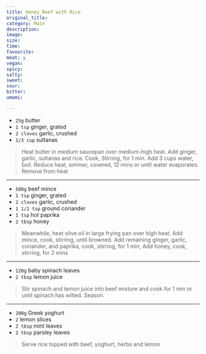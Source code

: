 ```yaml
---
title: Honey Beef with Rice
original_title:
category: Main
description:
image:
size:
time:
favourite:
meat: y
vegan:
spicy:
salty:
sweet:
sour:
bitter:
umami:

---
```


* `25g` butter
* `1 tsp` ginger, grated
* `2 cloves` garlic, crushed
* `1/3 cup` sultanas

>Heat butter in medium saucepan over medium-high heat. Add ginger, garlic, sultanas and rice. Cook, Stirring, for 1 min. Add 3 cups water, boil. Reduce heat, simmer, covered, 12 mins or until water evaporates. Remove from heat

---

* `500g` beef mince
* `1 tsp` ginger, grated
* `2 cloves` garlic, crushed
* `1 1/2 tsp` ground coriander
* `1 tsp` hot paprika
* `2 tbsp` honey

>Meanwhile, heat olive oil in large frying pan over high heat. Add mince, cook, stirring, until browned. Add remaining ginger, garlic, coriander, and paprika, cook, stirring, for 1 min, Add honey, cook, stirring, for 2 mins

---

* `120g` baby spinach leaves
* `2 tbsp` lemon juice

>Stir spinach and lemon juice into beef mixture and cook for 1 min or until spinach has wilted. Season.

---

* `200g` Greek yoghurt
* `2` lemon slices
* `2 tbsp` mint leaves
* `2 tbsp` parsley leaves

>Serve rice topped with beef, yoghurt, herbs and lemon